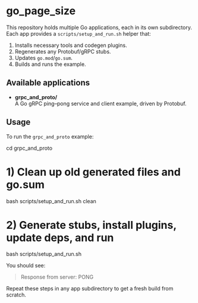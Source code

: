 # go_page_size
This repository holds multiple Go applications, each in its own subdirectory.
Each app provides a `scripts/setup_and_run.sh` helper that:
  1. Installs necessary tools and codegen plugins.
  2. Regenerates any Protobuf/gRPC stubs.
  3. Updates `go.mod`/`go.sum`.
  4. Builds and runs the example.

## Available applications

- **grpc_and_proto/**  
  A Go gRPC ping–pong service and client example, driven by Protobuf.

## Usage

To run the `grpc_and_proto` example:

  cd grpc_and_proto

  # 1) Clean up old generated files and go.sum
  bash scripts/setup_and_run.sh clean

  # 2) Generate stubs, install plugins, update deps, and run
  bash scripts/setup_and_run.sh

You should see:

  > Response from server: PONG

Repeat these steps in any app subdirectory to get a fresh build from scratch.